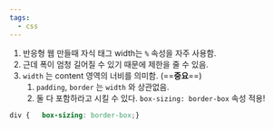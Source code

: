 ```yaml
---
tags:
  - css
---
```



1. 반응형 웹 만들때 자식 태그 width는 `%` 속성을 자주 사용함.
2. 근데 폭이 엄청 길어질 수 있기 때문에 제한을 줄 수 있음.
3. `width` 는 content 영역의 너비를 의미함. (==**중요**==)
    1. `padding`, `border` 는 `width` 와 상관없음.
    2. 둘 다 포함하라고 시킬 수 있다. `box-sizing: border-box` 속성 적용!

```css
div {	box-sizing: border-box;}
```